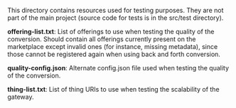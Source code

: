 This directory contains resources used for testing purposes. They are
not part of the main project (source code for tests is in the src/test
directory).

__offering-list.txt__: List of offerings to use when testing the quality of the conversion.
Should contain all offerings currently present on the marketplace except invalid ones
(for instance, missing metadata), since those cannot be registered again when using
back and forth conversion.

__quality-config.json__: Alternate config.json file used when testing the quality of the conversion.

__thing-list.txt__: List of thing URIs to use when testing the scalability of the gateway.